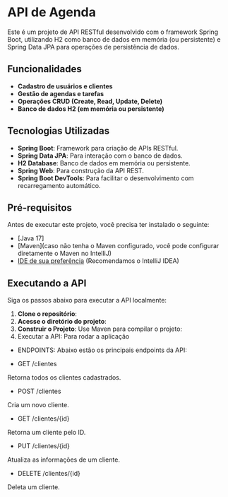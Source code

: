 # API de Agenda

Este é um projeto de API RESTful desenvolvido com o framework Spring Boot, utilizando H2 como banco de dados em memória (ou persistente) e Spring Data JPA para operações de persistência de dados.

## Funcionalidades

- **Cadastro de usuários e clientes**
- **Gestão de agendas e tarefas**
- **Operações CRUD (Create, Read, Update, Delete)**
- **Banco de dados H2 (em memória ou persistente)**

## Tecnologias Utilizadas

- **Spring Boot**: Framework para criação de APIs RESTful.
- **Spring Data JPA**: Para interação com o banco de dados.
- **H2 Database**: Banco de dados em memória ou persistente.
- **Spring Web**: Para construção da API REST.
- **Spring Boot DevTools**: Para facilitar o desenvolvimento com recarregamento automático.

## Pré-requisitos

Antes de executar este projeto, você precisa ter instalado o seguinte:

- [Java 17]
- [Maven](caso não tenha o Maven configurado, você pode configurar diretamente o Maven no IntelliJ)
- [IDE de sua preferência](https://www.jetbrains.com/idea/) (Recomendamos o IntelliJ IDEA)

## Executando a API

Siga os passos abaixo para executar a API localmente:

1. **Clone o repositório**:
2. **Acesse o diretório do projeto**:
3. **Construir o Projeto**:
   Use Maven para compilar o projeto:
4. Executar a API: Para rodar a aplicação

- ENDPOINTS:
 Abaixo estão os principais endpoints da API:

- GET /clientes

Retorna todos os clientes cadastrados.


- POST /clientes

Cria um novo cliente. 


- GET /clientes/{id}

Retorna um cliente pelo ID.


- PUT /clientes/{id}

Atualiza as informações de um cliente.


- DELETE /clientes/{id}

Deleta um cliente.





